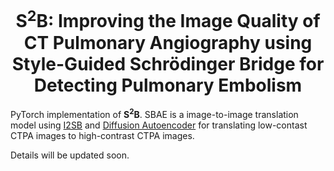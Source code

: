 <h1 align="center"> S<sup>2</sup>B: Improving the Image Quality of CT Pulmonary Angiography using Style-Guided Schrödinger Bridge for Detecting Pulmonary Embolism </h1>

PyTorch implementation of **S<sup>2</sup>B**. SBAE is a image-to-image translation model using [I2SB](https://github.com/NVlabs/I2SB) and [Diffusion Autoencoder](https://github.com/phizaz/diffae) for translating low-contast CTPA images to high-contrast CTPA images.

Details will be updated soon.

